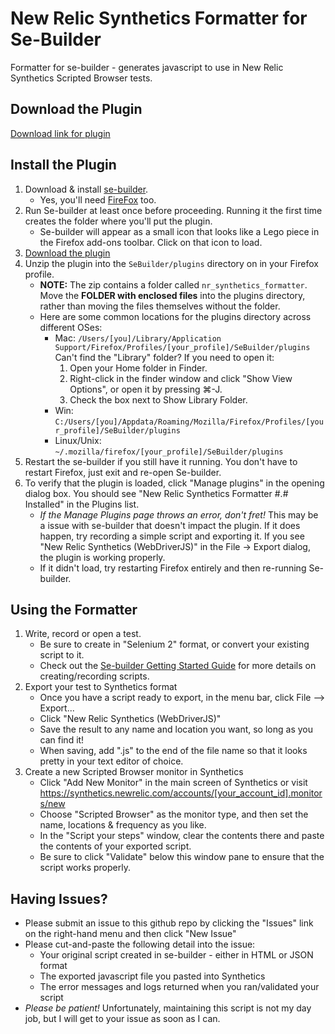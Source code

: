 New Relic Synthetics Formatter for Se-Builder
==============================

Formatter for se-builder - generates javascript to use in New Relic Synthetics Scripted Browser tests.

## Download the Plugin

[Download link for plugin](https://github.com/sschwartzman/newrelic-synthetics-sebuilder/blob/master/nr_synthetics_formatter.zip)

## Install the Plugin

1. Download & install [se-builder](http://www.saucelabs.com/addons/selenium-builder-latest.xpi).
   * Yes, you'll need [FireFox](https://www.mozilla.org/en-US/firefox/new/) too.
2. Run Se-builder at least once before proceeding. Running it the first time creates the folder where you'll put the plugin.
   * Se-builder will appear as a small icon that looks like a Lego piece in the Firefox add-ons toolbar. Click on that icon to load.
3. [Download the plugin](https://github.com/sschwartzman/newrelic-synthetics-sebuilder/blob/master/nr_synthetics_formatter.zip)
4. Unzip the plugin into the `SeBuilder/plugins` directory on in your Firefox profile. 
   * **NOTE:** The zip contains a folder called `nr_synthetics_formatter`. Move the **FOLDER with enclosed files** into the plugins directory, rather than moving the files themselves without the folder.
   * Here are some common locations for the plugins directory across different OSes:
     * Mac: `/Users/[you]/Library/Application Support/Firefox/Profiles/[your_profile]/SeBuilder/plugins`
       Can't find the "Library" folder? If you need to open it:
        1. Open your Home folder in Finder.
        2. Right-click in the finder window and click "Show View Options", or open it by pressing ⌘-J.
        3. Check the box next to Show Library Folder.
     * Win: `C:/Users/[you]/Appdata/Roaming/Mozilla/Firefox/Profiles/[your_profile]/SeBuilder/plugins`
     * Linux/Unix: `~/.mozilla/firefox/[your_profile]/SeBuilder/plugins`
5. Restart the se-builder if you still have it running. You don't have to restart Firefox, just exit and re-open Se-builder.
6. To verify that the plugin is loaded, click "Manage plugins" in the opening dialog box. You should see "New Relic Synthetics Formatter #.#  Installed" in the Plugins list.
   * *If the Manage Plugins page throws an error, don't fret!* This may be a issue with se-builder that doesn't impact the plugin. If it does happen, try recording a simple script and exporting it. If you see "New Relic Synthetics (WebDriverJS)" in the File -> Export dialog, the plugin is working properly.
   * If it didn't load, try restarting Firefox entirely and then re-running Se-builder.
   
## Using the Formatter

1. Write, record or open a test. 
   * Be sure to create in "Selenium 2" format, or convert your existing script to it.
   * Check out the [Se-builder Getting Started Guide](https://github.com/sebuilder/se-builder/wiki/Getting-Started#recording-your-first-script) for more details on creating/recording scripts.
2. Export your test to Synthetics format
   * Once you have a script ready to export, in the menu bar, click File --> Export...
   * Click "New Relic Synthetics (WebDriverJS)"
   * Save the result to any name and location you want, so long as you can find it! 
   * When saving, add ".js" to the end of the file name so that it looks pretty in your text editor of choice.
3. Create a new Scripted Browser monitor in Synthetics
   * Click "Add New Monitor" in the main screen of Synthetics or visit https://synthetics.newrelic.com/accounts/[your_account_id].monitors/new
   * Choose "Scripted Browser" as the monitor type, and then set the name, locations & frequency as you like.
   * In the "Script your steps" window, clear the contents there and paste the contents of your exported script.
   * Be sure to click "Validate" below this window pane to ensure that the script works properly.

## Having Issues?

* Please submit an issue to this github repo by clicking the "Issues" link on the right-hand menu and then click "New Issue"
* Please cut-and-paste the following detail into the issue:
  * Your original script created in se-builder - either in HTML or JSON format
  * The exported javascript file you pasted into Synthetics
  * The error messages and logs returned when you ran/validated your script
* *Please be patient!* Unfortunately, maintaining this script is not my day job, but I will get to your issue as soon as I can.
